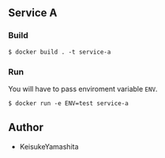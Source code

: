 ## Service A

### Build

```
$ docker build . -t service-a
```

### Run

You will have to pass enviroment variable `ENV`.

```
$ docker run -e ENV=test service-a
```

## Author 

- KeisukeYamashita